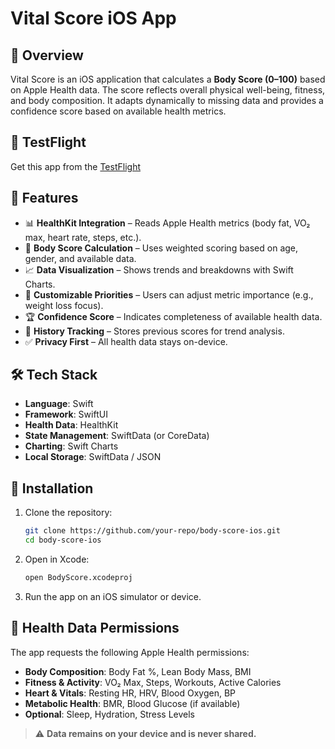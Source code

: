 # Vital Score iOS App

## 📌 Overview
Vital Score is an iOS application that calculates a **Body Score (0–100)** based on Apple Health data. The score reflects overall physical well-being, fitness, and body composition. It adapts dynamically to missing data and provides a confidence score based on available health metrics.

## 📱 TestFlight

Get this app from the [TestFlight](https://testflight.apple.com/join/7gEeBpsV)

## 🚀 Features
- 📊 **HealthKit Integration** – Reads Apple Health metrics (body fat, VO₂ max, heart rate, steps, etc.).
- 🔢 **Body Score Calculation** – Uses weighted scoring based on age, gender, and available data.
- 📈 **Data Visualization** – Shows trends and breakdowns with Swift Charts.
- 🎯 **Customizable Priorities** – Users can adjust metric importance (e.g., weight loss focus).
- 🏆 **Confidence Score** – Indicates completeness of available health data.
- 📅 **History Tracking** – Stores previous scores for trend analysis.
- ✅ **Privacy First** – All health data stays on-device.

## 🛠️ Tech Stack
- **Language**: Swift
- **Framework**: SwiftUI
- **Health Data**: HealthKit
- **State Management**: SwiftData (or CoreData)
- **Charting**: Swift Charts
- **Local Storage**: SwiftData / JSON

## 📲 Installation
1. Clone the repository:
   ```sh
   git clone https://github.com/your-repo/body-score-ios.git
   cd body-score-ios
   ```
2. Open in Xcode:
   ```sh
   open BodyScore.xcodeproj
   ```
3. Run the app on an iOS simulator or device.

## 🔐 Health Data Permissions
The app requests the following Apple Health permissions:
- **Body Composition**: Body Fat %, Lean Body Mass, BMI
- **Fitness & Activity**: VO₂ Max, Steps, Workouts, Active Calories
- **Heart & Vitals**: Resting HR, HRV, Blood Oxygen, BP
- **Metabolic Health**: BMR, Blood Glucose (if available)
- **Optional**: Sleep, Hydration, Stress Levels

> ⚠️ **Data remains on your device and is never shared.**

